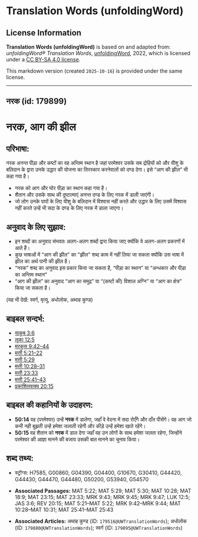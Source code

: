 # Translation Words (unfoldingWord)

## License Information

**Translation Words (unfoldingWord)** is based on and adapted from: _unfoldingWord® Translation Words_, [unfoldingWord](https://unfoldingword.org/utw), 2022, which is licensed under a [CC BY-SA 4.0 license](https://creativecommons.org/licenses/by-sa/4.0/legalcode.en).

This markdown version (created `2025-10-16`) is provided under the same license.



--------------------------------

## नरक (id: 179899)

नरक, आग की झील
==============

परिभाषा:
--------

नरक अनन्त पीड़ा और कष्टों का वह अन्तिम स्थान है जहां परमेश्वर उसके सब द्रोहियों को और यीशु के बलिदान के द्वारा उनके उद्धार की योजना का तिरस्कार करनेवालों को दण्ड देगा। इसे “आग की झील” भी कहा गया है।

* नरक को आग और घोर पीड़ा का स्थान कहा गया है।
* शैतान और उसके साथ की दुष्टात्माएं अनन्त दण्ड के लिए नरक में डाली जाएंगी।
* जो लोग उनके पापों के लिए यीशु के बलिदान में विश्वास नहीं करते और उद्धार के लिए उसमें विश्वास नहीं करते उन्हें भी सदा के दण्ड के लिए नरक में डाला जाएगा।

अनुवाद के लिए सुझाव:
--------------------

* इन शब्दों का अनुवाद संभवतः अलग\-अलग शब्दों द्वारा किया जाए क्योंकि वे अलग\-अलग प्रकरणों में आते हैं।
* कुछ भाषाओं में “आग की झील” का "झील" शब्द काम में नहीं लिया जा सकता क्योंकि उस भाषा में झील का अर्थ पानी की झील है।
* “नरक” शब्द का अनुवाद इस प्रकार किया जा सकता है, “पीड़ा का स्थान” या “अन्धकार और पीड़ा का अन्तिम स्थान”
* “आग की झील” का अनुवाद “आग का समुद्र” या “(कष्टों की) विशाल अग्नि” या “आग का क्षेत्र” किया जा सकता है।

(यह भी देखें: स्वर्ग, मृत्यु, अधोलोक, अथाह कुण्ड)

बाइबल सन्दर्भ:
--------------

* [याकूब 3:6](https://ref.ly/Jas3:6)
* [लूका 12:5](https://ref.ly/Luke12:5)
* [मरकुस 9:42–44](https://ref.ly/Mark9:42-Mark9:44)
* [मत्ती 5:21–22](https://ref.ly/Matt5:21-Matt5:22)
* [मत्ती 5:29](https://ref.ly/Matt5:29)
* [मत्ती 10:28–31](https://ref.ly/Matt10:28-Matt10:31)
* [मत्ती 23:33](https://ref.ly/Matt23:33)
* [मत्ती 25:41–43](https://ref.ly/Matt25:41-Matt25:43)
* [प्रकाशितवाक्य 20:15](https://ref.ly/Rev20:15)

बाइबल की कहानियों के उदाहरण:
----------------------------

* **50:14** वह (परमेश्वर) उन्हें **नरक** में डालेगा, जहाँ वे वेदना में सदा रोएँगे और दाँत पीसेंगे। वह आग जो कभी नही बुझती उन्हें हमेशा जलाती रहेगी और कीड़े उन्हें हमेशा खाते रहेंगे।
* **50:15** वह शैतान को **नरक** में डाल देगा जहाँ वह उन लोगों के साथ हमेशा जलता रहेगा, जिन्होंने परमेश्वर की आज्ञा मानने की बजाय उसकी बात मानने का चुनाव किया।

शब्द तथ्य:
----------

* स्ट्रोंग्स: H7585, G00860, G04390, G04400, G10670, G30410, G44420, G44430, G44470, G44480, G50200, G53940, G54570

* **Associated Passages:** MAT 5:22; MAT 5:29; MAT 5:30; MAT 10:28; MAT 18:9; MAT 23:15; MAT 23:33; MRK 9:43; MRK 9:45; MRK 9:47; LUK 12:5; JAS 3:6; REV 20:15; MAT 5:21–MAT 5:22; MRK 9:42–MRK 9:44; MAT 10:28–MAT 10:31; MAT 25:41–MAT 25:43
* **Associated Articles:** अथाह कुण्ड (ID: `179516@UWTranslationWords`); अधोलोक (ID: `179880@UWTranslationWords`); स्वर्ग (ID: `179895@UWTranslationWords`)


